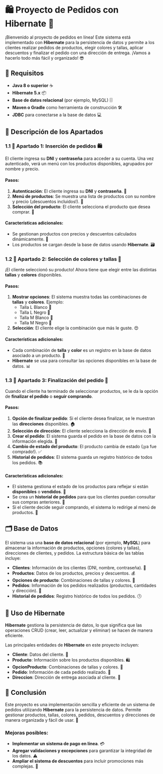 # 🛍️ Proyecto de Pedidos con Hibernate 🛒

¡Bienvenido al proyecto de pedidos en línea! Este sistema está implementado con **Hibernate** para la persistencia de datos y permite a los clientes realizar pedidos de productos, elegir colores y tallas, aplicar descuentos y finalizar el pedido con una dirección de entrega. ¡Vamos a hacerlo todo más fácil y organizado! 😎

## 🚀 Requisitos

- **Java 8 o superior** ☕
- **Hibernate 5.x** 📦
- **Base de datos relacional** (por ejemplo, MySQL) 🗄️
- **Maven o Gradle** como herramienta de construcción 🛠️
- **JDBC** para conectarse a la base de datos 💻

## 📝 Descripción de los Apartados

### 1.1 🔹 **Apartado 1: Inserción de pedidos** 🛍️

El cliente ingresa su **DNI** y **contraseña** para acceder a su cuenta. Una vez autenticado, verá un menú con los productos disponibles, agrupados por nombre y precio.

#### Pasos:
1. **Autenticación**: El cliente ingresa su **DNI** y **contraseña**. 🔑
2. **Menú de productos**: Se muestra una lista de productos con su nombre y precio (¡descuentos incluidos!). 💸
3. **Selección del producto**: El cliente selecciona el producto que desea comprar. 🛒

#### Características adicionales:
- Se gestionan productos con precios y descuentos calculados dinámicamente. 🎯
- Los productos se cargan desde la base de datos usando **Hibernate**. 🗃️

### 1.2 🔹 **Apartado 2: Selección de colores y tallas** 👕

¡El cliente seleccionó su producto! Ahora tiene que elegir entre las distintas **tallas** y **colores** disponibles.

#### Pasos:
1. **Mostrar opciones**: El sistema muestra todas las combinaciones de **tallas** y **colores**. Ejemplo:
   - Talla L Blanco 🤍
   - Talla L Negro 🖤
   - Talla M Blanco 🤍
   - Talla M Negro 🖤
2. **Selección**: El cliente elige la combinación que más le guste. 😍

#### Características adicionales:
- Cada combinación de **talla** y **color** es un registro en la base de datos asociado a un producto. 🔄
- **Hibernate** se usa para consultar las opciones disponibles en la base de datos. 📊

### 1.3 🔹 **Apartado 3: Finalización del pedido** 🏁

Cuando el cliente ha terminado de seleccionar productos, se le da la opción de **finalizar el pedido** o **seguir comprando**.

#### Pasos:
1. **Opción de finalizar pedido**: Si el cliente desea finalizar, se le muestran las **direcciones** disponibles. 🏠
2. **Selección de dirección**: El cliente selecciona la dirección de envío. 📍
3. **Crear el pedido**: El sistema guarda el pedido en la base de datos con la información elegida. 📝
4. **Cambio de estado del producto**: El producto cambia de estado (¡ya fue comprado!). ✅
5. **Historial de pedidos**: El sistema guarda un registro histórico de todos los pedidos. 📚

#### Características adicionales:
- El sistema gestiona el estado de los productos para reflejar si están **disponibles** o **vendidos**. 🔄
- Se crea un **historial de pedidos** para que los clientes puedan consultar sus compras anteriores. 📅
- Si el cliente decide seguir comprando, el sistema lo redirige al menú de productos. 🔄

## 🗂️ Base de Datos

El sistema usa una **base de datos relacional** (por ejemplo, **MySQL**) para almacenar la información de productos, opciones (colores y tallas), direcciones de clientes, y pedidos. La estructura básica de las tablas incluye:

- **Clientes**: Información de los clientes (DNI, nombre, contraseña). 👤
- **Productos**: Datos de los productos, precios y descuentos. 💰
- **Opciones de producto**: Combinaciones de tallas y colores. 🌈
- **Pedidos**: Información de los pedidos realizados (productos, cantidades y dirección). 📝
- **Historial de pedidos**: Registro histórico de todos los pedidos. 🕒

## 💾 Uso de Hibernate

**Hibernate** gestiona la persistencia de datos, lo que significa que las operaciones CRUD (crear, leer, actualizar y eliminar) se hacen de manera eficiente. 

Las principales entidades de **Hibernate** en este proyecto incluyen:

- **Cliente**: Datos del cliente. 👤
- **Producto**: Información sobre los productos disponibles. 🛍️
- **OpcionProducto**: Combinaciones de tallas y colores. 🎨
- **Pedido**: Información de cada pedido realizado. 📝
- **Direccion**: Dirección de entrega asociada al cliente. 📍

## 🎯 Conclusión

Este proyecto es una implementación sencilla y eficiente de un sistema de pedidos utilizando **Hibernate** para la persistencia de datos. Permite gestionar productos, tallas, colores, pedidos, descuentos y direcciones de manera organizada y fácil de usar. 🌟

### Mejoras posibles:
- **Implementar un sistema de pago en línea**. 💳
- **Agregar validaciones y excepciones** para garantizar la integridad de los datos. ⚠️
- **Ampliar el sistema de descuentos** para incluir promociones más complejas. 🎁
